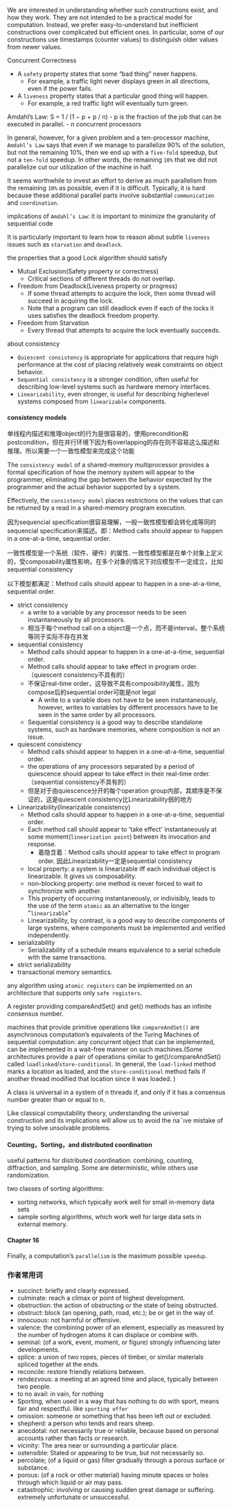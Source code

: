 We are interested in understanding whether such constructions exist, and how they work. They are not intended to be a practical model for computation. Instead, we prefer easy-to-understand but inefficient constructions over complicated but efficient ones. In particular, some of our constructions use timestamps (counter values) to distinguish older values from newer values.

Concurrent Correctness
- A `safety` property states that some “bad thing” never happens.
    - For example, a traffic light never displays green in all directions, even if the power fails.
- A `liveness` property states that a particular good thing will happen.
    - For example, a red traffic light will eventually turn green.

Amdahl’s Law: S = 1 / (1 − p + p / n)
    - p is the fraction of the job that can be executed in parallel.
    - n concurrent processors

In general, however, for a given problem and a ten-processor machine, `Amdahl’s Law` says that even if we manage to parallelize 90% of the solution, but not the remaining 10%, then we end up with a `five-fold` speedup, but not a `ten-fold` speedup. In other words, the remaining `10%` that we did not parallelize cut our utilization of the machine in half.

It seems worthwhile to invest an effort to derive as much parallelism from the remaining `10%` as possible, even if it is difficult. Typically, it is hard because these additional parallel parts involve substantial `communication` and `coordination`.

implications of `Amdahl’s Law`: it is important to minimize the granularity of sequential code

It is particularly important to learn how to reason about subtle `liveness` issues such as `starvation` and `deadlock`.

the properties that a good Lock algorithm should satisfy
- Mutual Exclusion(Safety property or correctness)
    - Critical sections of different threads do not overlap.
- Freedom from Deadlock(Liveness property or progress)
    - If some thread attempts to acquire the lock, then some thread will succeed in acquiring the lock.
    - Note that a program can still deadlock even if each of the locks it uses satisfies the deadlock freedom property.
- Freedom from Starvation
    - Every thread that attempts to acquire the lock eventually succeeds.

about consistency
- `Quiescent consistency` is appropriate for applications that require high performance at the cost of placing relatively weak constraints on object behavior.
- `Sequential consistency` is a stronger condition, often useful for describing low-level systems such as hardware memory interfaces.
- `Linearizability`, even stronger, is useful for describing higherlevel systems composed from `linearizable` components.

#### consistency models
单线程内描述和推理object的行为是很容易的，使用precondition和postcondition，但在并行环境下因为有overlapping的存在则不容易这么描述和推理。所以需要一个一致性模型来完成这个功能

The `consistency model` of a shared-memory multiprocessor provides a formal specification of how the memory system will appear to the programmer, eliminating the gap between the behavior expected by the programmer and the actual behavior supported by a system.

Effectively, the `consistency model` places restrictions on the values that can be returned by a read in a shared-memory program execution.

因为sequencial specification很容易理解，一般一致性模型都会转化成等同的sequencial specification来描述。即：Method calls should appear to happen in a one-at-a-time, sequential order.

一致性模型是一个系统（软件、硬件）的属性. 一致性模型都是在单个对象上定义的，受composability属性影响，在多个对象的情况下对应模型不一定成立，比如sequential consistency

以下模型都满足：Method calls should appear to happen in a one-at-a-time, sequential order.
- strict consistency
    - a write to a variable by any processor needs to be seen instantaneously by all processors.
    - 相当于每个method call on a object是一个点，而不是interval，整个系统等同于实际不存在并发
- sequential consistency
    - Method calls should appear to happen in a one-at-a-time, sequential order.
    - Method calls should appear to take effect in program order.（quiescent consistency不具有的）
    - 不保证real-time order，这导致不具有composibility属性，因为compose后的sequential order可能是not legal
        - A write to a variable does not have to be seen instantaneously, however, writes to variables by different processors have to be seen in the same order by all processors.
    - Sequential consistency is a good way to describe standalone systems, such as hardware memories, where composition is not an issue.
- quiescent consistency
    - Method calls should appear to happen in a one-at-a-time, sequential order.
    - the operations of any processors separated by a period of quiescence should appear to take effect in their real-time order.（sequential consistency不具有的）
    - 但是对于由quiescence分开的每个operation group内部，其顺序是不保证的，这是quiescent consistency比Linearizability弱的地方
- Linearizability(linearizable consistency)
    - Method calls should appear to happen in a one-at-a-time, sequential order.
    - Each method call should appear to 'take effect' instantaneously at some moment(`linearization point`) between its invocation and response.
        - 着隐含着：Method calls should appear to take effect in program order. 因此Linearizability一定是sequential consistency
    - local property: a system is linearizable iff each individual object is linearizable. It gives us composability.
    - non-blocking property: one method is never forced to wait to synchronize with another.
    - This property of occurring instantaneously, or indivisibly, leads to the use of the term `atomic` as an alternative to the longer "`linearizable`"
    - Linearizability, by contrast, is a good way to describe components of large systems, where components must be implemented and verified independently.
- serializability
    - Serializability of a schedule means equivalence to a serial schedule with the same transactions.
- strict serializability
- transactional memory semantics.


any algorithm using `atomic registers` can be implemented on an architecture that supports only `safe registers`.

A register providing compareAndSet() and get() methods has an infinite consensus number.

machines that provide primitive operations like `compareAndSet()` are asynchronous computation’s equivalents of the Turing Machines of sequential computation: any concurrent object that can be implemented, can be implemented in a wait-free manner on such machines.(Some architectures provide a pair of operations similar to get()/compareAndSet() called `loadlinked`/`store-conditional`. In general, the `load-linked` method marks a location as loaded, and the `store-conditional` method fails if another thread modified that location since it was loaded. )

A class is universal in a system of n threads if, and only if it has a consensus number greater than or equal to n.

Like classical computability theory, understanding the universal construction and its implications will allow us to avoid the na¨ıve mistake of trying to solve unsolvable problems.

#### Counting，Sorting，and distributed coordination
useful patterns for distributed coordination: combining, counting, diffraction, and sampling. Some are deterministic, while others use randomization.

two classes of sorting algorithms:
- sorting networks, which typically work well for small in-memory data sets
- sample sorting algorithms, which work well for large data sets in external memory.

#### Chapter 16
Finally, a computation’s `parallelism` is the maximum possible `speedup`.

### 作者常用词
- succinct: briefly and clearly expressed.
- culminate: reach a climax or point of highest development.
- obstruction: the action of obstructing or the state of being obstructed.
- obstruct: block (an opening, path, road, etc.); be or get in the way of.
- innocuous: not harmful or offensive.
- valence: the combining power of an element, especially as measured by the number of hydrogen atoms it can displace or combine with.
- seminal: (of a work, event, moment, or figure) strongly influencing later developments.
- splice: a union of two ropes, pieces of timber, or similar materials spliced together at the ends.
- reconcile: restore friendly relations between.
- rendezvous: a meeting at an agreed time and place, typically between two people.
- to no avail: in vain, for nothing
- Sporting, when used in a way that has nothing to do with sport, means fair and respectful. like `sporting offer`
- omission: someone or something that has been left out or excluded.
- shepherd: a person who tends and rears sheep.
- anecdotal: not necessarily true or reliable, because based on personal accounts rather than facts or research.
- vicinity: The area near or surrounding a particular place.
- ostensible: Stated or appearing to be true, but not necessarily so.
- percolate; (of a liquid or gas) filter gradually through a porous surface or substance.
- porous: (of a rock or other material) having minute spaces or holes through which liquid or air may pass.
- catastrophic: involving or causing sudden great damage or suffering. extremely unfortunate or unsuccessful.

